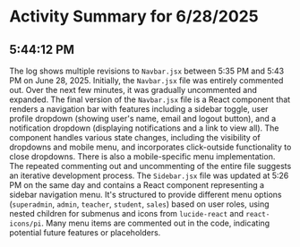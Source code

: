 # Activity Summary for 6/28/2025

## 5:44:12 PM
The log shows multiple revisions to `Navbar.jsx` between 5:35 PM and 5:43 PM on June 28, 2025.  Initially, the `Navbar.jsx` file was entirely commented out.  Over the next few minutes, it was gradually uncommented and expanded. The final version of the `Navbar.jsx` file is a React component that renders a navigation bar with features including a sidebar toggle, user profile dropdown (showing user's name, email and logout button), and a notification dropdown (displaying notifications and a link to view all).  The component handles various state changes, including the visibility of dropdowns and mobile menu, and incorporates click-outside functionality to close dropdowns.  There is also a mobile-specific menu implementation.  The repeated commenting out and uncommenting of the entire file suggests an iterative development process.  The `Sidebar.jsx` file was updated at 5:26 PM on the same day and contains a React component representing a sidebar navigation menu. It's structured to provide different menu options (`superadmin`, `admin`, `teacher`, `student`, `sales`) based on user roles, using nested children for submenus and icons from `lucide-react` and `react-icons/pi`.  Many menu items are commented out in the code, indicating potential future features or placeholders.
